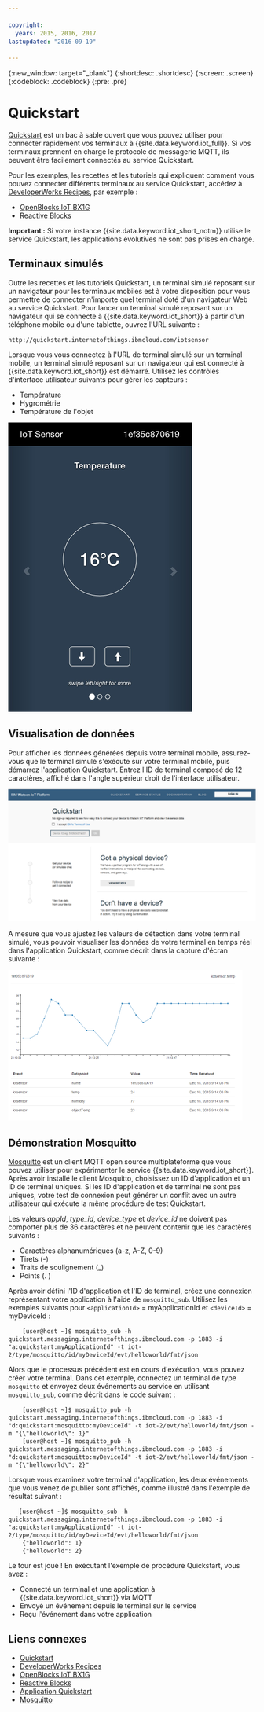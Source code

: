 ```yaml
---

copyright:
  years: 2015, 2016, 2017
lastupdated: "2016-09-19"

---
```


{:new_window: target="_blank"}
{:shortdesc: .shortdesc}
{:screen: .screen}
{:codeblock: .codeblock}
{:pre: .pre}

# Quickstart

[Quickstart](https://quickstart.internetofthings.ibmcloud.com/#/) est un bac à sable ouvert que vous pouvez utiliser pour connecter rapidement vos terminaux à {{site.data.keyword.iot_full}}. Si vos terminaux prennent en charge le protocole de messagerie MQTT, ils peuvent être facilement connectés au service Quickstart.

Pour les exemples, les recettes et les tutoriels qui expliquent comment vous pouvez connecter différents terminaux au service Quickstart, accédez à [DeveloperWorks Recipes](https://developer.ibm.com/recipes/), par exemple :

- [OpenBlocks IoT BX1G](https://developer.ibm.com/recipes/tutorials/openblocks-iot-bx1g-for-iot-foundation-quickstart/)
- [Reactive Blocks](https://developer.ibm.com/recipes/tutorials/reactive-blocks-and-java-to-iot-foundation-part-1-quickstart/)


**Important :** Si votre instance {{site.data.keyword.iot_short_notm}} utilise le service Quickstart, les applications évolutives ne sont pas prises en charge.

## Terminaux simulés

Outre les recettes et les tutoriels Quickstart, un terminal simulé reposant sur un navigateur pour les terminaux mobiles est à votre disposition pour vous permettre de connecter n'importe quel terminal doté d'un navigateur Web au service Quickstart. Pour lancer un terminal simulé reposant sur un navigateur qui se connecte à {{site.data.keyword.iot_short}} à partir d'un téléphone mobile ou d'une tablette, ouvrez l'URL suivante :

```
http://quickstart.internetofthings.ibmcloud.com/iotsensor
```

Lorsque vous vous connectez à l'URL de terminal simulé sur un terminal mobile, un terminal simulé reposant sur un navigateur qui est connecté à {{site.data.keyword.iot_short}} est démarré. Utilisez les contrôles d'interface utilisateur suivants pour gérer les capteurs :

- Température
- Hygrométrie
- Température de l'objet


![image](iotsensor.png)

## Visualisation de données

Pour afficher les données générées depuis votre terminal mobile, assurez-vous que le terminal simulé s'exécute sur votre terminal mobile, puis démarrez l'application Quickstart. Entrez l'ID de terminal composé de 12 caractères, affiché dans l'angle supérieur droit de l'interface utilisateur.

![image](quickstart.png)

A mesure que vous ajustez les valeurs de détection dans votre terminal simulé, vous pouvoir visualiser les données de votre terminal en temps réel dans l'application Quickstart, comme décrit dans la capture d'écran suivante :

![image](iotsensor_data.png)


## Démonstration Mosquitto

[Mosquitto](http://mosquitto.org/) est un client MQTT open source multiplateforme que vous pouvez utiliser pour expérimenter le service {{site.data.keyword.iot_short}}. Après avoir installé le client Mosquitto, choisissez un ID d'application et un ID de terminal uniques. Si les ID d'application et de terminal ne sont pas uniques, votre test de connexion peut générer un conflit avec un autre utilisateur qui exécute la même procédure de test Quickstart.

Les valeurs *appId*, *type_id*, *device_type* et *device_id* ne doivent pas comporter plus de 36 caractères et ne peuvent contenir que les caractères suivants :
- Caractères alphanumériques (a-z, A-Z, 0-9)
- Tirets (-)
- Traits de soulignement (_)
- Points (. )

Après avoir défini l'ID d'application et l'ID de terminal, créez une connexion représentant votre application à l'aide de `mosquitto_sub`. Utilisez les exemples suivants pour `<applicationId>` = myApplicationId et `<deviceId>` = myDeviceId :
```
    [user@host ~]$ mosquitto_sub -h quickstart.messaging.internetofthings.ibmcloud.com -p 1883 -i "a:quickstart:myApplicationId" -t iot-2/type/mosquitto/id/myDeviceId/evt/helloworld/fmt/json

```

Alors que le processus précédent est en cours d'exécution, vous pouvez créer votre terminal. Dans cet exemple, connectez un terminal de type `mosquitto` et envoyez deux événements au service en utilisant `mosquitto_pub`, comme décrit dans le code suivant :

```
    [user@host ~]$ mosquitto_pub -h quickstart.messaging.internetofthings.ibmcloud.com -p 1883 -i "d:quickstart:mosquitto:myDeviceId" -t iot-2/evt/helloworld/fmt/json -m "{\"helloworld\": 1}"
    [user@host ~]$ mosquitto_pub -h quickstart.messaging.internetofthings.ibmcloud.com -p 1883 -i "d:quickstart:mosquitto:myDeviceId" -t iot-2/evt/helloworld/fmt/json -m "{\"helloworld\": 2}"
```
Lorsque vous examinez votre terminal d'application, les deux événements que vous venez de publier sont affichés, comme illustré dans l'exemple de résultat suivant :

```
   [user@host ~]$ mosquitto_sub -h quickstart.messaging.internetofthings.ibmcloud.com -p 1883 -i "a:quickstart:myApplicationId" -t iot-2/type/mosquitto/id/myDeviceId/evt/helloworld/fmt/json
    {"helloworld": 1}
    {"helloworld": 2}
```

Le tour est joué ! En exécutant l'exemple de procédure Quickstart, vous avez :
- Connecté un terminal et une application à {{site.data.keyword.iot_short}} via MQTT
- Envoyé un événement depuis le terminal sur le service
- Reçu l'événement dans votre application


## Liens connexes

- [Quickstart](https://quickstart.internetofthings.ibmcloud.com)
- [DeveloperWorks Recipes](https://developer.ibm.com/recipes)
- [OpenBlocks IoT BX1G](https://developer.ibm.com/recipes/tutorials/openblocks-iot-bx1g-for-iot-foundation-quickstart/)
- [Reactive Blocks](https://developer.ibm.com/recipes/tutorials/reactive-blocks-and-java-to-iot-foundation-part-1-quickstart/)
- [Application Quickstart](http://quickstart.internetofthings.ibmcloud.com)
- [Mosquitto](http://mosquitto.org/)
